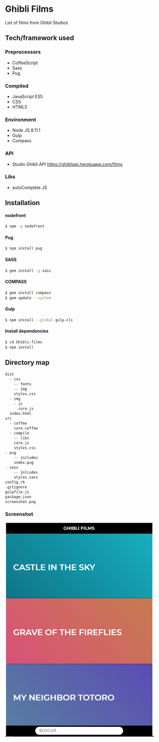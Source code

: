 # Ghibli Films

List of films from Ghibli Studios

## Tech/framework used
### Preprocessors
  - CoffeeScript
  - Sass
  - Pug
### Compiled
  - JavaScript ES5
  - CSS
  - HTML5
### Environment
  - Node JS 8.11.1
  - Gulp
  - Compass
### API
  - Studio Ghibli API https://ghibliapi.herokuapp.com/films
### Libs
  - autoComplete JS
## Installation

#### nodefront
  ```sh
$ npm -g nodefront
```
#### Pug
  ```sh
$ npm install pug
```
#### SASS
  ```sh
$ gem install -g sass
```
#### COMPASS
  ```sh
$ gem install compass
$ gem update --system
```
#### Gulp
  ```sh
$ npm install --global gulp-cli
```

#### Install dependencies
  ```sh
 $ cd Ghibli-films
$ npm install
```

## Directory map

    dist
      - css
        -- fonts
        -- img
        styles.css
      - img
        - js
          core.js
      index.html
    src
      - coffee
        core.coffee
      - compile
        -- libs
        core.js
        styles.css
    - pug
        -- includes
        index.pug
    - sass
        -- inlcudes
        styles.sass
    config.rb
    .gitignore
    gulpfile.js
    package.json
    screenshot.png

### Screenshot
  ![alt text](https://raw.githubusercontent.com/UrielLoredo/Ghibli-films/master/screenshot.PNG)